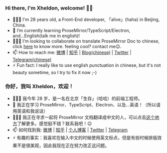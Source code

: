 ### Hi there, I'm Xheldon, welcome! 👋🏼

- 👨🏻‍💻   I'm 28 years old, a Front-End developer, 「alive」(haha) in Beijing, China.
- 🌱  I’m currently learning ProseMirror/TypeScript/Electron, and...English(talk me in english)!
- 🧙🏻‍♂️  I’m looking to collaborate on translate ProseMirror Doc to chinese, click [here](https://github.com/xheldon-prosemirror/prosemirror) to know more. feeling cool? contact me😉.
- 📫  How to reach me: [微博](https://weibo.com/xheldon)  |  [知乎](https://www.zhihu.com/people/xheldon)  |  [Blog(chinese)](https://xheldon.com)  |  [Twitter](https://twitter.com/_xheldon)  |  [Telegram(chinese)](https://t.me/xheldon_saloon)
- ⚡  Fun fact: I really like to use english punctuation in chinese, but it's not beauty sometime, so I try to fix it now ;-)

### 你好，我叫 Xheldon，欢迎！

- 👨🏻‍💻   我今年 28 岁，是一名在北京「生存」（哈哈）的前端工程师。
- 🌱  我正在学习 ProseMirror、TypeScript、Electron、以及...英语！（所以请用英语和我说话）
- 🧙🏻‍♂️  我正在寻求一起将 ProseMirror 文档翻译成中文的人，可以点击[这个地方](https://github.com/xheldon-prosemirror/prosemirror)了解更多。感觉挺不错？联系我吧！😉
- 📫  如何找到我: [微博](https://weibo.com/xheldon)  |  [知乎](https://www.zhihu.com/people/xheldon)  |  [个人博客](https://xheldon.com)  |  [Twitter](https://twitter.com/_xheldon)  |  [Telegram](https://t.me/xheldon_saloon)
- ⚡  有趣的事实：我喜欢在输入中文的时候使用英文标点，但是有些时候排版效果不是很美观，因此我现在正在努力改正这问题。
